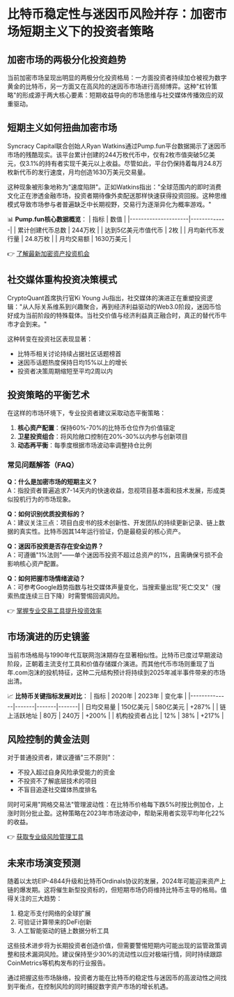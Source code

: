 # 比特币稳定性与迷因币风险并存：加密市场短期主义下的投资者策略

## 加密市场的两极分化投资趋势

当前加密市场呈现出明显的两极分化投资格局：一方面投资者持续加仓被视为数字黄金的比特币，另一方面又在高风险的迷因币市场进行高频博弈。这种"杠铃策略"的形成源于两大核心要素：短期收益导向的市场思维与社交媒体传播效应的双重驱动。

## 短期主义如何扭曲加密市场

Syncracy Capital联合创始人Ryan Watkins通过Pump.fun平台数据揭示了迷因币市场的残酷现实。该平台累计创建的244万枚代币中，仅有2枚市值突破5亿美元，仅3.1%的持有者实现千美元以上收益。尽管如此，平台仍保持着每月24.8万枚新代币的发行速度，月均创造1630万美元交易量。

这种现象被形象地称为"速度陷阱"。正如Watkins指出："全球范围内的即时消费文化正在渗透金融市场，投资者期待像外卖配送那样快速获得投资回报。这种思维模式导致市场参与者普遍缺乏中长期视野，交易行为逐渐异化为概率游戏。"

📊 **Pump.fun核心数据概览**：
| 指标                | 数值          |
|---------------------|-------------|
| 累计创建代币总数     | 244万枚      |
| 达到5亿美元市值代币 | 2枚          |
| 月均新代币发行量     | 24.8万枚     |
| 月均交易额          | 1630万美元   |

👉 [了解最新加密资产投资机会](https://bit.ly/okx_welcome)

## 社交媒体重构投资决策模式

CryptoQuant首席执行官Ki Young Ju指出，社交媒体的演进正在重塑投资逻辑："从人际关系维系到兴趣聚合，再到经济利益驱动的Web3.0阶段，迷因币恰好成为当前阶段的特殊载体。当社交价值与经济利益真正融合时，真正的替代币牛市才会到来。"

这种转变在投资社区表现显著：
- 比特币相关讨论持续占据社区话题榜首
- 迷因币话题热度保持日均15%以上的增长
- 投资者决策周期缩短至平均2周以内

## 投资策略的平衡艺术

在这样的市场环境下，专业投资者建议采取动态平衡策略：
1. **核心资产配置**：保持60%-70%的比特币仓位作为价值锚定
2. **卫星投资组合**：将风险敞口控制在20%-30%以内参与创新项目
3. **动态再平衡**：每季度根据市场波动率调整持仓比例

### 常见问题解答（FAQ）

**Q：什么是加密市场的短期主义？**  
A：指投资者普遍追求7-14天内的快速收益，忽视项目基本面和技术发展，形成类似投机行为的市场现象。

**Q：如何识别优质投资标的？**  
A：建议关注三点：项目白皮书的技术创新性、开发团队的持续更新记录、链上数据的真实性。比特币因其14年运行验证，仍是最稳妥的核心资产。

**Q：迷因币投资是否存在安全边界？**  
A：可遵循"1%法则"——单个迷因币投资不超过总资产的1%，且需确保亏损不会影响核心资产配置。

**Q：如何把握市场情绪波动？**  
A：可参考Google趋势指数与社交媒体声量变化，当搜索量出现"死亡交叉"（搜索热度连续三日下降）时需警惕回调风险。

👉 [掌握专业交易工具提升投资效率](https://bit.ly/okx_welcome)

## 市场演进的历史镜鉴

当前市场格局与1990年代互联网泡沫期存在显著相似性。比特币已度过早期波动阶段，正朝着主流支付工具和价值存储媒介演进。而其他代币市场则重现了当年.com泡沫的投机特征，这种二元结构预计将持续到2025年减半事件带来的市场出清。

📈 **比特币关键指标发展对比**：
| 指标          | 2020年 | 2023年 | 变化率  |
|--------------|-------|-------|-------|
| 日均交易量   | 150亿美元 | 580亿美元 | +287% |
| 链上活跃地址 | 80万  | 240万 | +200% |
| 机构投资者占比 | 12%   | 38%   | +217% |

## 风险控制的黄金法则

对于普通投资者，建议遵循"三不原则"：
- 不投入超过自身风险承受能力的资金
- 不投资不了解底层技术的项目
- 不盲目追逐社交媒体热度排名

同时可采用"网格交易法"管理波动性：在比特币价格每下跌5%时按比例加仓，上涨时则分批止盈。这种策略在2023年市场波动中，帮助采用者实现平均年化22%的收益。

👉 [获取专业级风险管理工具](https://bit.ly/okx_welcome)

## 未来市场演变预测

随着以太坊EIP-4844升级和比特币Ordinals协议的发展，2024年可能迎来资产上链的爆发期。这将催生新型投资标的，但短期市场仍将维持比特币主导的格局。值得关注的三大趋势：
1. 稳定币支付网络的全球扩展
2. 可验证计算带来的DeFi创新
3. 人工智能驱动的链上数据分析工具

这些技术进步将为长期投资者创造价值，但需要警惕短期内可能出现的监管政策调整和技术漏洞风险。建议保持至少30%的流动性以应对极端行情，同时持续跟踪CoinMetrics等机构发布的行业报告。

通过把握这些市场脉络，投资者方能在比特币的稳定性与迷因币的高波动性之间找到平衡点，在控制风险的同时捕捉数字资产市场的增长机遇。